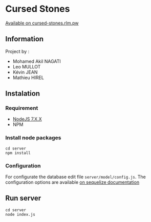 # Cursed Stones
[Available on cursed-stones.rlm.pw](https://cursed-stones.rlm.pw/)

## Information

Project by : 
* Mohamed Akil NAGATI
* Leo MULLOT
* Kévin JEAN
* Mathieu HIREL

## Instalation


### Requirement

* [NodeJS 7.X.X](https://nodejs.org)
* NPM

### Install node packages
```
cd server
npm install
```

### Configuration

For configurate the database edit file
`server/model/config.js`. The configuration options are available [on sequelize documentation](http://docs.sequelizejs.com/class/lib/sequelize.js~Sequelize.html#instance-constructor-constructor)


## Run server

```
cd server
node index.js
```


